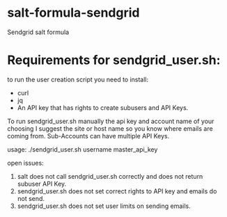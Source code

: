 # salt-formula-sendgrid
Sendgrid salt formula

# Requirements for sendgrid_user.sh:
to run the user creation script you need to install:
- curl
- jq
- An API key  that has rights to create subusers and API Keys.

To run sendgrid_user.sh manually the api key and account name of your choosing I suggest the site or host name so you know where emails are coming from. Sub-Accounts can have multiple API Keys.

usage:
./sendgrid_user.sh username master_api_key


open issues:

1. salt does not call sendgrid_user.sh correctly and does not return subuser API Key.
2. sendgrid_user.sh does not set correct rights to API key and emails do not send.
3. sendgrid_user.sh does not set user limits on sending emails.
